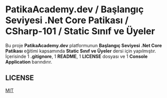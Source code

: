 # PatikaAcademy.dev / Başlangıç Seviyesi .Net Core Patikası / CSharp-101 / Static Sınıf ve Üyeler
Bu proje **PatikaAcademy.dev** platformunun **Başlangıç Seviyesi .Net Core Patikası** eğitimi kapsamında **Static Sınıf ve Üyeler** dersi için yapılmıştır. İçerisinde 1 **.gitignore**, 1 **README**, 1 **LICENSE** dosyası ve 1 **Console Application** barındırır.

## LICENSE
[MIT](LICENSE)
